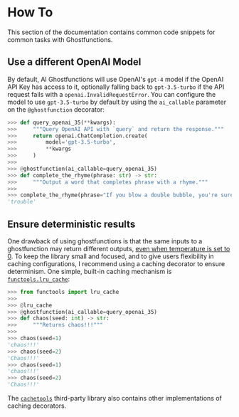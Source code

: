 # How To

This section of the documentation contains common code snippets for common tasks with Ghostfunctions.

## Use a different OpenAI Model

By default, AI Ghostfunctions will use OpenAI's `gpt-4` model if the OpenAI API Key has access to it, optionally falling back to `gpt-3.5-turbo` if the API request fails with a `openai.InvalidRequestError`. You can configure the model to use `gpt-3.5-turbo` by default by using the `ai_callable` parameter on the `@ghostfunction` decorator:

```python
>>> def query_openai_35(**kwargs):
>>>     """Query OpenAI API with `query` and return the response."""
>>>     return openai.ChatCompletion.create(
>>>         model='gpt-3.5-turbo',
>>>         **kwargs
>>>     )
>>>
>>> @ghostfunction(ai_callable=query_openai_35)
>>> def complete_the_rhyme(phrase: str) -> str:
>>>     """Output a word that completes phrase with a rhyme."""
>>>
>>> complete_the_rhyme(phrase="If you blow a double bubble, you're sure to be in")
'trouble'
```

## Ensure deterministic results

One drawback of using ghostfunctions is that the same inputs to a ghostfunction may return different outputs, [even when temperature is set to 0](https://community.openai.com/t/a-question-on-determinism/8185/2). To keep the library small and focused, and to give users flexibility in caching configurations, I recommend using a caching decorator to ensure determinism. One simple, built-in caching mechanism is [`functools.lru_cache`](https://docs.python.org/3/library/functools.html#functools.lru_cache):

```python
>>> from functools import lru_cache
>>>
>>> @lru_cache
>>> @ghostfunction(ai_callable=query_openai_35)
>>> def chaos(seed: int) -> str:
>>>     """Returns chaos!!!"""
>>>
>>> chaos(seed=1)
'chaos!!!'
>>> chaos(seed=2)
'Chaos!!!'
>>> chaos(seed=1)
'chaos!!!'
>>> chaos(seed=2)
'Chaos!!!'
```

The [`cachetools`](https://cachetools.readthedocs.io/en/latest/]) third-party library also contains other implementations of caching decorators.
